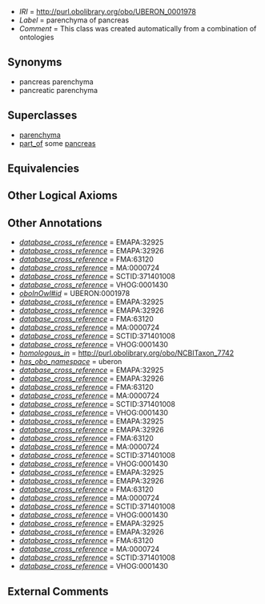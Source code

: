  * *IRI* = http://purl.obolibrary.org/obo/UBERON_0001978
 * *Label* = parenchyma of pancreas
 * *Comment* = This class was created automatically from a combination of ontologies

## Synonyms

 * pancreas parenchyma
 * pancreatic parenchyma

## Superclasses

 * [parenchyma](../../UBERON/53/UBERON_0000353.md)
 * [part_of](../../BFO/50/BFO_0000050.md) some [pancreas](../../UBERON/64/UBERON_0001264.md)

## Equivalencies


## Other Logical Axioms


## Other Annotations

 * *[database_cross_reference](../../ef/oboInOwl#hasDbXref.md)* = EMAPA:32925
 * *[database_cross_reference](../../ef/oboInOwl#hasDbXref.md)* = EMAPA:32926
 * *[database_cross_reference](../../ef/oboInOwl#hasDbXref.md)* = FMA:63120
 * *[database_cross_reference](../../ef/oboInOwl#hasDbXref.md)* = MA:0000724
 * *[database_cross_reference](../../ef/oboInOwl#hasDbXref.md)* = SCTID:371401008
 * *[database_cross_reference](../../ef/oboInOwl#hasDbXref.md)* = VHOG:0001430
 * *[oboInOwl#id](../../id/oboInOwl#id.md)* = UBERON:0001978
 * *[database_cross_reference](../../ef/oboInOwl#hasDbXref.md)* = EMAPA:32925
 * *[database_cross_reference](../../ef/oboInOwl#hasDbXref.md)* = EMAPA:32926
 * *[database_cross_reference](../../ef/oboInOwl#hasDbXref.md)* = FMA:63120
 * *[database_cross_reference](../../ef/oboInOwl#hasDbXref.md)* = MA:0000724
 * *[database_cross_reference](../../ef/oboInOwl#hasDbXref.md)* = SCTID:371401008
 * *[database_cross_reference](../../ef/oboInOwl#hasDbXref.md)* = VHOG:0001430
 * *[homologous_in](../../core#homologous/in/core#homologous_in.md)* = http://purl.obolibrary.org/obo/NCBITaxon_7742
 * *[has_obo_namespace](../../ce/oboInOwl#hasOBONamespace.md)* = uberon
 * *[database_cross_reference](../../ef/oboInOwl#hasDbXref.md)* = EMAPA:32925
 * *[database_cross_reference](../../ef/oboInOwl#hasDbXref.md)* = EMAPA:32926
 * *[database_cross_reference](../../ef/oboInOwl#hasDbXref.md)* = FMA:63120
 * *[database_cross_reference](../../ef/oboInOwl#hasDbXref.md)* = MA:0000724
 * *[database_cross_reference](../../ef/oboInOwl#hasDbXref.md)* = SCTID:371401008
 * *[database_cross_reference](../../ef/oboInOwl#hasDbXref.md)* = VHOG:0001430
 * *[database_cross_reference](../../ef/oboInOwl#hasDbXref.md)* = EMAPA:32925
 * *[database_cross_reference](../../ef/oboInOwl#hasDbXref.md)* = EMAPA:32926
 * *[database_cross_reference](../../ef/oboInOwl#hasDbXref.md)* = FMA:63120
 * *[database_cross_reference](../../ef/oboInOwl#hasDbXref.md)* = MA:0000724
 * *[database_cross_reference](../../ef/oboInOwl#hasDbXref.md)* = SCTID:371401008
 * *[database_cross_reference](../../ef/oboInOwl#hasDbXref.md)* = VHOG:0001430
 * *[database_cross_reference](../../ef/oboInOwl#hasDbXref.md)* = EMAPA:32925
 * *[database_cross_reference](../../ef/oboInOwl#hasDbXref.md)* = EMAPA:32926
 * *[database_cross_reference](../../ef/oboInOwl#hasDbXref.md)* = FMA:63120
 * *[database_cross_reference](../../ef/oboInOwl#hasDbXref.md)* = MA:0000724
 * *[database_cross_reference](../../ef/oboInOwl#hasDbXref.md)* = SCTID:371401008
 * *[database_cross_reference](../../ef/oboInOwl#hasDbXref.md)* = VHOG:0001430
 * *[database_cross_reference](../../ef/oboInOwl#hasDbXref.md)* = EMAPA:32925
 * *[database_cross_reference](../../ef/oboInOwl#hasDbXref.md)* = EMAPA:32926
 * *[database_cross_reference](../../ef/oboInOwl#hasDbXref.md)* = FMA:63120
 * *[database_cross_reference](../../ef/oboInOwl#hasDbXref.md)* = MA:0000724
 * *[database_cross_reference](../../ef/oboInOwl#hasDbXref.md)* = SCTID:371401008
 * *[database_cross_reference](../../ef/oboInOwl#hasDbXref.md)* = VHOG:0001430

## External Comments

